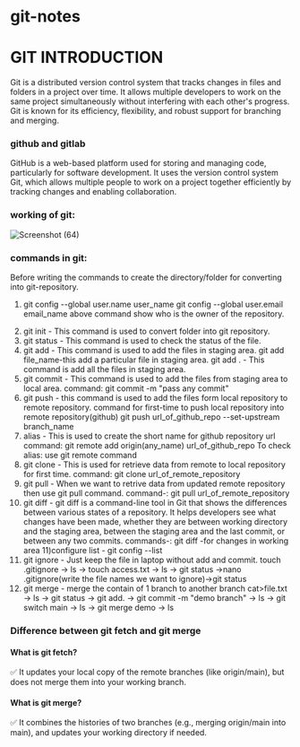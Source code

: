 # git-notes
<h1> GIT INTRODUCTION </h1>

Git is a distributed version control system that tracks changes in files and folders in a project over time. 
It allows multiple developers to work on the same project simultaneously without interfering with each other's progress. 
Git is known for its efficiency, flexibility, and robust support for branching and merging.

<h3> github and gitlab </h3>

GitHub is a web-based platform used for storing and managing code, particularly for software development. 
It uses the version control system Git, which allows multiple people to work on a project together efficiently by tracking changes and enabling collaboration.

<h3> working of git: </h3>

![Screenshot (64)](https://github.com/user-attachments/assets/e008971b-17e4-402c-96bf-773c9ce6d35e)

<h3> commands in git: </h3>

Before writing the commands to create the directory/folder for converting into git-repository.

1. git config --global user.name user_name
git config --global user.email email_name
     above command show who is the owner of the repository.
     
2) git init - This command is used to convert folder into git repository.
3) git status - This command is used to check the status of the file.
4) git add - This command is used to add the files in staging area.
   git add file_name-this add a particular file in staging area.
   git add . - This command is add all the files in staging area.
5) git commit - This command is used to add the files from staging area to local area.
   command: git commit -m "pass any commit"
6) git push - this command is used to add the files form local repository to remote repository.
   command for first-time to push local repository into remote repository(github)
   git push url_of_github_repo --set-upstream branch_name
7) alias - This is used to create the short name for github repository url
   command: git remote add origin(any_name) url_of_github_repo
   To check alias: use git remote command
8) git clone - This is used for retrieve data from remote to local repository for first time.
   command: git clone url_of_remote_repository
9) git pull - When we want to retrive data from updated remote repository then use git pull command.
   command-: git pull url_of_remote_repository
10) git diff - git diff is a command-line tool in Git that shows the differences between various states of a repository. It helps developers see what changes have been made, whether they are between working directory and      the staging area, between the staging area and the last commit, or between any two commits.
commands-: git diff -for changes in working area
11)configure list - git config --list
12) git ignore - Just keep the file in laptop without add and commit.
    touch .gitignore -> ls -> touch access.txt -> ls -> git status ->nano .gitignore(write the file names we want to ignore)->git status
13) git merge - merge the contain of 1 branch to another branch
    cat>file.txt -> ls -> git status -> git add. -> git commit -m "demo branch" -> ls ->
    git switch main -> ls -> git merge demo -> ls

### Difference between git fetch and git merge
#### What is git fetch?

✅ It updates your local copy of the remote branches (like origin/main), but does not merge them into your working branch.

#### What is git merge?

✅ It combines the histories of two branches (e.g., merging origin/main into main), and updates your working directory if needed.

